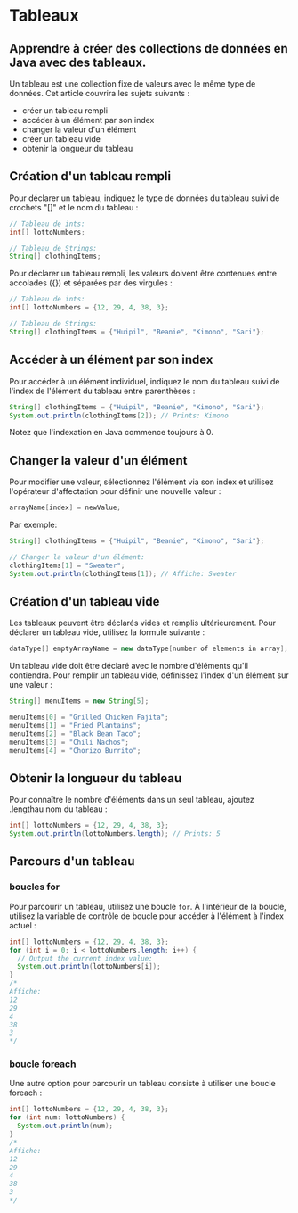 # Tableaux
## Apprendre à créer des collections de données en Java avec des tableaux.

Un tableau est une collection fixe de valeurs avec le même type de données. Cet article couvrira les sujets suivants :

- créer un tableau rempli
- accéder à un élément par son index
- changer la valeur d'un élément
- créer un tableau vide
- obtenir la longueur du tableau

 ## Création d'un tableau rempli

Pour déclarer un tableau, indiquez le type de données du tableau suivi de crochets "[]" et le nom du tableau :

```java
// Tableau de ints:
int[] lottoNumbers;

// Tableau de Strings:
String[] clothingItems;
```

Pour déclarer un tableau rempli, les valeurs doivent être contenues entre accolades ({}) et séparées par des virgules :

```java
// Tableau de ints:
int[] lottoNumbers = {12, 29, 4, 38, 3};

// Tableau de Strings:
String[] clothingItems = {"Huipil", "Beanie", "Kimono", "Sari"};
```

## Accéder à un élément par son index

Pour accéder à un élément individuel, indiquez le nom du tableau suivi de l'index de l'élément du tableau entre parenthèses :

```java
String[] clothingItems = {"Huipil", "Beanie", "Kimono", "Sari"};
System.out.println(clothingItems[2]); // Prints: Kimono
```

Notez que l'indexation en Java commence toujours à 0.

## Changer la valeur d'un élément

Pour modifier une valeur, sélectionnez l'élément via son index et utilisez l'opérateur d'affectation pour définir une nouvelle valeur :

```java
arrayName[index] = newValue;
```
Par exemple:

```java
String[] clothingItems = {"Huipil", "Beanie", "Kimono", "Sari"};

// Changer la valeur d'un élément:
clothingItems[1] = "Sweater";
System.out.println(clothingItems[1]); // Affiche: Sweater
```
## Création d'un tableau vide

Les tableaux peuvent être déclarés vides et remplis ultérieurement. Pour déclarer un tableau vide, utilisez la formule suivante :

```java
dataType[] emptyArrayName = new dataType[number of elements in array];
```

Un tableau vide doit être déclaré avec le nombre d'éléments qu'il contiendra. Pour remplir un tableau vide, définissez l'index d'un élément sur une valeur :

```java
String[] menuItems = new String[5];

menuItems[0] = "Grilled Chicken Fajita";
menuItems[1] = "Fried Plantains";
menuItems[2] = "Black Bean Taco";
menuItems[3] = "Chili Nachos";
menuItems[4] = "Chorizo Burrito";
```

## Obtenir la longueur du tableau

Pour connaître le nombre d'éléments dans un seul tableau, ajoutez .lengthau nom du tableau :

```java
int[] lottoNumbers = {12, 29, 4, 38, 3};
System.out.println(lottoNumbers.length); // Prints: 5
```

## Parcours d'un tableau

### boucles for

Pour parcourir un tableau, utilisez une boucle `for`. À l'intérieur de la boucle, utilisez la variable de contrôle de boucle pour accéder à l'élément à l'index actuel :

```java
int[] lottoNumbers = {12, 29, 4, 38, 3};
for (int i = 0; i < lottoNumbers.length; i++) {
  // Output the current index value:
  System.out.println(lottoNumbers[i]);
}
/*
Affiche:
12
29
4
38
3
*/
```

### boucle foreach

Une autre option pour parcourir un tableau consiste à utiliser une boucle foreach :


```java
int[] lottoNumbers = {12, 29, 4, 38, 3};
for (int num: lottoNumbers) {
  System.out.println(num);
}
/*
Affiche:
12
29
4
38
3
*/
```
